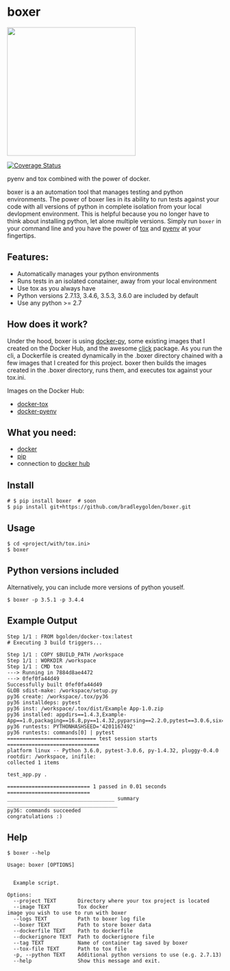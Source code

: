# boxer

<img src="https://github.com/bradleygolden/boxer/blob/master/repo-logo.jpg" width="300">

[![Coverage Status](https://coveralls.io/repos/github/bradleygolden/boxer/badge.svg?branch=master)](https://coveralls.io/github/bradleygolden/boxer?branch=master)

pyenv and tox combined with the power of docker.

boxer is a an automation tool that manages testing and python environments. The power of boxer lies in its ability to run tests against your code with all versions of python in complete isolation from your local devlopment environment. This is helpful because you no longer have to think about installing python, let alone multiple versions. Simply run ```boxer``` in your command line and you have the power of [tox](https://tox.readthedocs.io/en/latest/) and [pyenv](https://github.com/pyenv/pyenv) at your fingertips.

## Features:
* Automatically manages your python environments
* Runs tests in an isolated conatainer, away from your local environment
* Use tox as you always have
* Python versions 2.7.13, 3.4.6, 3.5.3, 3.6.0 are included by default
* Use any python >= 2.7

## How does it work?

Under the hood, boxer is using [docker-py](https://github.com/docker/docker-py), some existing images that I created on the Docker Hub, and the awesome [click](http://click.pocoo.org/5/) package. As you run the cli, a Dockerfile is created dynamically in the .boxer directory chained with a few images that I created for this project. boxer then builds the images created in the .boxer directory, runs them, and executes tox against your tox.ini.

Images on the Docker Hub:
* [docker-tox](https://hub.docker.com/r/bgolden/docker-tox/)
* [docker-pyenv](https://hub.docker.com/r/bgolden/docker-pyenv/)

## What you need:
* [docker](https://docs.docker.com/engine/installation/)
* [pip](https://pip.pypa.io/en/stable/installing/)
* connection to [docker hub](https://hub.docker.com/)

## Install
```
# $ pip install boxer  # soon
$ pip install git+https://github.com/bradleygolden/boxer.git
```

## Usage
```
$ cd <project/with/tox.ini>
$ boxer
```

## Python versions included



Alternatively, you can include more versions of python youself.

```
$ boxer -p 3.5.1 -p 3.4.4
```

## Example Output
```
Step 1/1 : FROM bgolden/docker-tox:latest
# Executing 3 build triggers...

Step 1/1 : COPY $BUILD_PATH /workspace
Step 1/1 : WORKDIR /workspace
Step 1/1 : CMD tox
---> Running in 7884d8ae4472
---> 0fef0fa44d49
Successfully built 0fef0fa44d49
GLOB sdist-make: /workspace/setup.py
py36 create: /workspace/.tox/py36
py36 installdeps: pytest
py36 inst: /workspace/.tox/dist/Example App-1.0.zip
py36 installed: appdirs==1.4.3,Example-App==1.0,packaging==16.8,py==1.4.32,pyparsing==2.2.0,pytest==3.0.6,six==1.10.0
py36 runtests: PYTHONHASHSEED='4201167492'
py36 runtests: commands[0] | pytest
============================= test session starts ==============================
platform linux -- Python 3.6.0, pytest-3.0.6, py-1.4.32, pluggy-0.4.0
rootdir: /workspace, inifile:
collected 1 items

test_app.py .

=========================== 1 passed in 0.01 seconds ===========================
___________________________________ summary ____________________________________
py36: commands succeeded
congratulations :)
```

## Help
```
$ boxer --help

Usage: boxer [OPTIONS]

 
  Example script.
 
Options:
  --project TEXT       Directory where your tox project is located
  --image TEXT         Tox docker image you wish to use to run with boxer
  --logs TEXT          Path to boxer log file
  --boxer TEXT         Path to store boxer data
  --dockerfile TEXT    Path to dockerfile
  --dockerignore TEXT  Path to dockerignore file
  --tag TEXT           Name of container tag saved by boxer
  --tox-file TEXT      Path to tox file
  -p, --python TEXT    Additional python versions to use (e.g. 2.7.13)
  --help               Show this message and exit.
```
